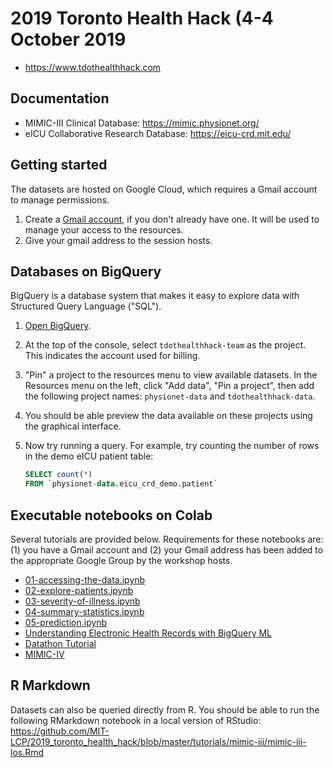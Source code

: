 # 2019 Toronto Health Hack (4-4 October 2019

- https://www.tdothealthhack.com

## Documentation

- MIMIC-III Clinical Database: https://mimic.physionet.org/
- eICU Collaborative Research Database: https://eicu-crd.mit.edu/

## Getting started

The datasets are hosted on Google Cloud, which requires a Gmail account to manage permissions.

1. Create a [Gmail account](https://www.google.com/gmail/about/), if you don't already have one. It will be used to manage your access to the resources.
2. Give your gmail address to the session hosts.

## Databases on BigQuery

BigQuery is a database system that makes it easy to explore data with Structured Query Language ("SQL").

1. [Open BigQuery](https://console.cloud.google.com/bigquery?project=tdothealthhack-team).
2. At the top of the console, select `tdothealthhack-team` as the project. This indicates the account used for billing.
3. "Pin" a project to the resources menu to view available datasets. In the Resources menu on the left, click "Add data", "Pin a project", then add the following project names: `physionet-data` and `tdothealthhack-data`.
4. You should be able preview the data available on these projects using the graphical interface.
5. Now try running a query. For example, try counting the number of rows in the demo eICU patient table:

   ```SQL
   SELECT count(*)
   FROM `physionet-data.eicu_crd_demo.patient` 
   ```

## Executable notebooks on Colab

Several tutorials are provided below. Requirements for these notebooks are: (1) you have a Gmail account and (2) your Gmail address has been added to the appropriate Google Group by the workshop hosts.

* [01-accessing-the-data.ipynb](https://colab.research.google.com/github/MIT-LCP/2019_toronto_health_hack/blob/master/tutorials/eicu/01-accessing-the-data.ipynb)
* [02-explore-patients.ipynb](https://colab.research.google.com/github/MIT-LCP/2019_toronto_health_hack/blob/master/tutorials/eicu/02-explore-patients.ipynb)
* [03-severity-of-illness.ipynb](https://colab.research.google.com/github/MIT-LCP/2019_toronto_health_hack/blob/master/tutorials/eicu/03-severity-of-illness.ipynb)
* [04-summary-statistics.ipynb](https://colab.research.google.com/github/MIT-LCP/2019_toronto_health_hack/blob/master/tutorials/eicu/04-summary-statistics.ipynb)
* [05-prediction.ipynb](https://colab.research.google.com/github/MIT-LCP/2019_toronto_health_hack/blob/master/tutorials/eicu/05-prediction.ipynb)
* [Understanding Electronic Health Records with BigQuery ML](https://github.com/GoogleCloudPlatform/healthcare/blob/master/datathon/mimic_eicu/tutorials/BigQuery_ML.ipynb)
* [Datathon Tutorial](https://github.com/GoogleCloudPlatform/healthcare/blob/master/datathon/mimic_eicu/tutorials/bigquery_tutorial.ipynb)
* [MIMIC-IV](https://github.com/GoogleCloudPlatform/healthcare/blob/master/datathon/mimic_eicu/tutorials/summary-statistics.ipynb)

## R Markdown

Datasets can also be queried directly from R. You should be able to run the following RMarkdown notebook in a local version of RStudio: https://github.com/MIT-LCP/2019_toronto_health_hack/blob/master/tutorials/mimic-iii/mimic-iii-los.Rmd
